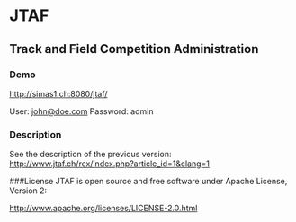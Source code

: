 # JTAF
## Track and Field Competition Administration

### Demo
http://simas1.ch:8080/jtaf/

User: john@doe.com
Password: admin

### Description
See the description of the previous version:
http://www.jtaf.ch/rex/index.php?article_id=1&clang=1

###License
JTAF is open source and free software under Apache License, Version 2:

http://www.apache.org/licenses/LICENSE-2.0.html
